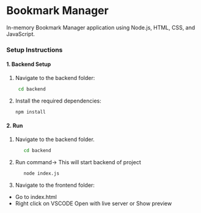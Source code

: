 # Bookmark Manager

 In-memory Bookmark Manager application using Node.js, HTML, CSS, and JavaScript.



### Setup Instructions

#### 1. Backend Setup

1. Navigate to the backend folder:
   ```bash
    cd backend
   ```

2. Install the required dependencies:
   ```bash
   npm install
   ```
#### 2. Run
1. Navigate to the backend folder.
   ```bash
      cd backend
   ```
2. Run command-> This will start backend of project 
   ```bash
      node index.js
   ```
3. Navigate to the frontend folder:
* Go to index.html
* Right click on VSCODE Open with live server or Show preview
   
